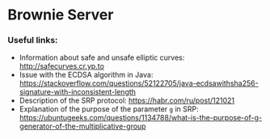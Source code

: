 # Brownie Server
### Useful links:
 - Information about safe and unsafe elliptic curves: http://safecurves.cr.yp.to
 - Issue with the ECDSA algorithm in Java: https://stackoverflow.com/questions/52122705/java-ecdsawithsha256-signature-with-inconsistent-length
 - Description of the SRP protocol: https://habr.com/ru/post/121021
 - Explanation of the purpose of the parameter `g` in SRP: https://ubuntugeeks.com/questions/1134788/what-is-the-purpose-of-g-generator-of-the-multiplicative-group